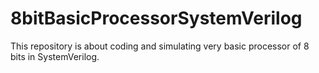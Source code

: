 # 8bitBasicProcessorSystemVerilog
This repository is about coding and simulating very basic processor of 8 bits in SystemVerilog. 
